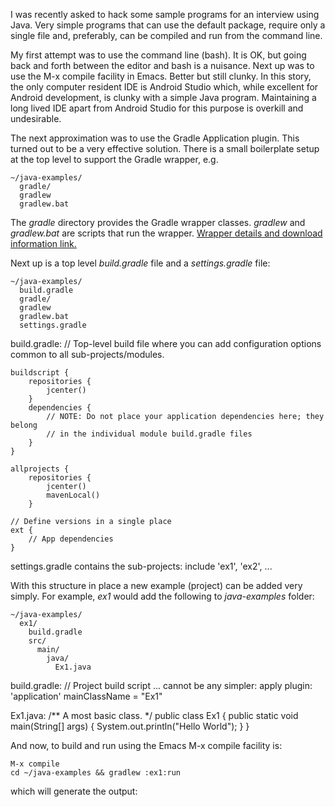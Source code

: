 I was recently asked to hack some sample programs for an interview using Java.  Very simple programs that can use the default package, require only a single file and, preferably, can be compiled and run from the command line.

My first attempt was to use the command line (bash).  It is OK, but going back and forth between the editor and bash is a nuisance. Next up was to use the M-x compile facility in Emacs.  Better but still clunky.  In this story, the only computer resident IDE is Android Studio which, while excellent for Android development, is clunky with a simple Java program.  Maintaining a long lived IDE apart from Android Studio for this purpose is overkill and undesirable.

The next approximation was to use the Gradle Application plugin.  This turned out to be a very effective solution.  There is a small boilerplate setup at the top level to support the Gradle wrapper, e.g.

    ~/java-examples/
      gradle/
      gradlew
      gradlew.bat

The *gradle* directory provides the Gradle wrapper classes.  *gradlew* and *gradlew.bat* are scripts that run the wrapper. [Wrapper details and download information link.](https://docs.gradle.org/current/userguide/gradle_wrapper.html)

Next up is a top level *build.gradle* file and a *settings.gradle* file:

    ~/java-examples/
      build.gradle
      gradle/
      gradlew
      gradlew.bat
      settings.gradle


build.gradle:
    // Top-level build file where you can add configuration options common to all sub-projects/modules.

    buildscript {
        repositories {
            jcenter()
        }
        dependencies {
            // NOTE: Do not place your application dependencies here; they belong
            // in the individual module build.gradle files
        }
    }

    allprojects {
        repositories {
            jcenter()
            mavenLocal()
        }

    // Define versions in a single place
    ext {
        // App dependencies
    }

settings.gradle contains the sub-projects:
    include 'ex1', 'ex2', ...

With this structure in place a new example (project) can be added very simply.  For example, _ex1_ would add the following to *java-examples* folder:

    ~/java-examples/
      ex1/
        build.gradle
        src/
          main/
            java/
              Ex1.java

build.gradle:
    // Project build script ... cannot be any simpler:
    apply plugin: 'application'
    mainClassName = "Ex1"


Ex1.java:
    /** A most basic class. */
    public class Ex1 {
        public static void main(String[] args) {
            System.out.println("Hello World");
        }
    }

And now, to build and run using the Emacs M-x compile facility is:

    M-x compile
    cd ~/java-examples && gradlew :ex1:run

which will generate the output:
